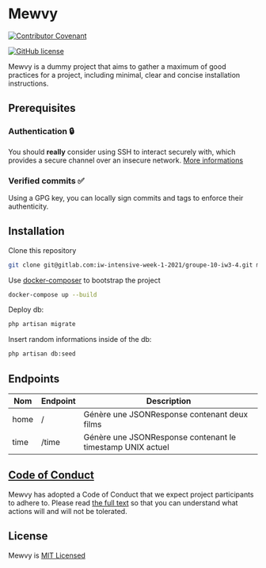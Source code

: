 # Mewvy

[![Contributor Covenant](https://img.shields.io/badge/Contributor%20Convenant-2.1-4baaaa?style=for-the-badge)](./CODE_OF_CONDUCT.md)

[![GitHub license](https://img.shields.io/github/license/3kezoh/templates?style=for-the-badge)](./LICENSE)

Mewvy is a dummy project that aims to gather a maximum of good practices for a project, including minimal, clear and concise installation instructions.

## Prerequisites

### Authentication 🔒

You should **really** consider using SSH to interact securely with, which provides a secure channel over an insecure network. [More informations](https://docs.gitlab.com/ee/ssh/)

### Verified commits ✅

Using a GPG key, you can locally sign commits and tags to enforce their authenticity.

## Installation

Clone this repository

```sh
git clone git@gitlab.com:iw-intensive-week-1-2021/groupe-10-iw3-4.git mewvy
```

Use [docker-composer](https://docs.docker.com/compose/install/) to bootstrap the project

```sh
docker-compose up --build
```

Deploy db:
```sh
php artisan migrate
```

Insert random informations inside of the db:
```sh
php artisan db:seed
```

## Endpoints

| Nom | Endpoint | Description |
|--|--|--|
| home | / | Génère une JSONResponse contenant deux films
| time| /time | Génère une JSONResponse contenant le timestamp UNIX actuel


## [Code of Conduct](./CODE_OF_CONDUCT.md)

Mewvy has adopted a Code of Conduct that we expect project participants to adhere to. Please read [the full text](./CODE_OF_CONDUCT.md) so that you can understand what actions will and will not be tolerated.

## License

Mewvy is [MIT Licensed](./LICENSE)
